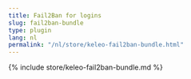 ```yaml
---
title: Fail2Ban for logins
slug: fail2ban-bundle
type: plugin
lang: nl
permalink: "/nl/store/keleo-fail2ban-bundle.html"
---
```


{% include store/keleo-fail2ban-bundle.md %}
